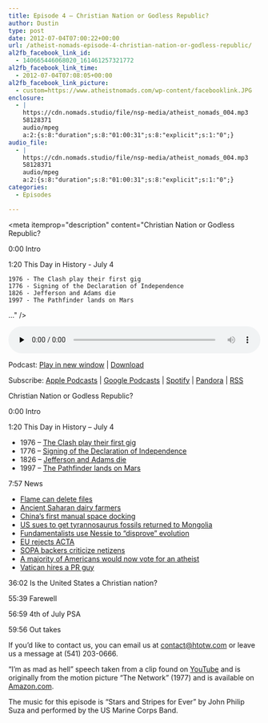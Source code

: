 ```yaml
---
title: Episode 4 – Christian Nation or Godless Republic?
author: Dustin
type: post
date: 2012-07-04T07:00:22+00:00
url: /atheist-nomads-episode-4-christian-nation-or-godless-republic/
al2fb_facebook_link_id:
  - 140665446068020_161461257321772
al2fb_facebook_link_time:
  - 2012-07-04T07:08:05+00:00
al2fb_facebook_link_picture:
  - custom=https://www.atheistnomads.com/wp-content/facebooklink.JPG
enclosure:
  - |
    https://cdn.nomads.studio/file/nsp-media/atheist_nomads_004.mp3
    58128371
    audio/mpeg
    a:2:{s:8:"duration";s:8:"01:00:31";s:8:"explicit";s:1:"0";}
audio_file:
  - |
    https://cdn.nomads.studio/file/nsp-media/atheist_nomads_004.mp3
    58128371
    audio/mpeg
    a:2:{s:8:"duration";s:8:"01:00:31";s:8:"explicit";s:1:"0";}
categories:
  - Episodes

---
```

<div itemscope itemtype="http://schema.org/AudioObject">
  <meta itemprop="name" content="Episode 4 &#8211; Christian Nation or Godless Republic?" />
  
  <meta itemprop="uploadDate" content="2012-07-04T01:00:22-06:00" />
  
  <meta itemprop="encodingFormat" content="audio/mpeg" />
  
  <meta itemprop="duration" content="PT1H00M31S" />
  
  <meta itemprop="description" content="Christian Nation or Godless Republic?

0:00 Intro

1:20 This Day in History - July 4

 	1976 - The Clash play their first gig
 	1776 - Signing of the Declaration of Independence
 	1826 - Jefferson and Adams die
 	1997 - The Pathfinder lands on Mars

..." />
  
  <meta itemprop="contentUrl" content="https://dts.podtrac.com/redirect.mp3/cdn.nomads.studio/file/nsp-media/atheist_nomads_004.mp3" />
  
  <meta itemprop="contentSize" content="55.4" />
  </p> 
  
  <div class="powerpress_player" id="powerpress_player_8259">
    <audio class="wp-audio-shortcode" id="audio-74-3" preload="none" style="width: 100%;" controls="controls"><source type="audio/mpeg" src="https://dts.podtrac.com/redirect.mp3/cdn.nomads.studio/file/nsp-media/atheist_nomads_004.mp3?_=3" /><a href="https://dts.podtrac.com/redirect.mp3/cdn.nomads.studio/file/nsp-media/atheist_nomads_004.mp3">https://dts.podtrac.com/redirect.mp3/cdn.nomads.studio/file/nsp-media/atheist_nomads_004.mp3</a></audio>
  </div>
</div>

<p class="powerpress_links powerpress_links_mp3">
  Podcast: <a href="https://dts.podtrac.com/redirect.mp3/cdn.nomads.studio/file/nsp-media/atheist_nomads_004.mp3" class="powerpress_link_pinw" target="_blank" title="Play in new window" onclick="return powerpress_pinw('https://htotw.com/?powerpress_pinw=74-podcast');" rel="nofollow">Play in new window</a> | <a href="https://dts.podtrac.com/redirect.mp3/cdn.nomads.studio/file/nsp-media/atheist_nomads_004.mp3" class="powerpress_link_d" title="Download" rel="nofollow" download="atheist_nomads_004.mp3">Download</a>
</p>

<p class="powerpress_links powerpress_subscribe_links">
  Subscribe: <a href="https://podcasts.apple.com/us/podcast/humanists-take-on-the-world/id530050098?mt=2&ls=1" class="powerpress_link_subscribe powerpress_link_subscribe_itunes" target="_blank" title="Subscribe on Apple Podcasts" rel="nofollow">Apple Podcasts</a> | <a href="https://www.google.com/podcasts?feed=aHR0cDovL2F0aGVpc3Rub21hZHMubGlic3luLmNvbS9yc3M%3D" class="powerpress_link_subscribe powerpress_link_subscribe_googleplay" target="_blank" title="Subscribe on Google Podcasts" rel="nofollow">Google Podcasts</a> | <a href="https://open.spotify.com/show/3LzK2xZGike6Tc1GEMtMbr?si=LieN9SNuTpq96smuaUsH8A" class="powerpress_link_subscribe powerpress_link_subscribe_spotify" target="_blank" title="Subscribe on Spotify" rel="nofollow">Spotify</a> | <a href="https://www.pandora.com/podcast/atheist-nomads/PC:10122?corr=62071012&part=ug" class="powerpress_link_subscribe powerpress_link_subscribe_pandora" target="_blank" title="Subscribe on Pandora" rel="nofollow">Pandora</a> | <a href="https://htotw.com/feed/podcast/" class="powerpress_link_subscribe powerpress_link_subscribe_rss" target="_blank" title="Subscribe via RSS" rel="nofollow">RSS</a>
</p>

Christian Nation or Godless Republic?

0:00 Intro

1:20 This Day in History &#8211; July 4

  * 1976 &#8211; <a href="http://www.history.com/this-day-in-history/the-clash-play-their-first-live-gig" target="_blank" rel="noopener">The Clash play their first gig</a>
  * 1776 &#8211; <a href="http://www.history.com/this-day-in-history/us-declares-independence" target="_blank" rel="noopener">Signing of the Declaration of Independence</a>
  * 1826 &#8211; <a href="http://www.history.com/this-day-in-history/thomas-jefferson-and-john-adams-die" target="_blank" rel="noopener">Jefferson and Adams die</a>
  * 1997 &#8211; [The Pathfinder lands on Mars][1]

7:57 News

  * <a href="http://news.cnet.com/8301-1009_3-57458712-83/flame-can-sabotage-computers-by-deleting-files-says-symantec/" target="_blank" rel="noopener">Flame can delete files</a>
  * <a href="http://www.nytimes.com/2012/06/26/science/in-african-pottery-evidence-of-ancient-dairy-farmers.html?_r=2" target="_blank" rel="noopener">Ancient Saharan dairy farmers</a>
  * <a href="http://www.msnbc.msn.com/id/47936777/ns/world_news-asia_pacific/#.T-diyjk0enw" target="_blank" rel="noopener">China&#8217;s first manual space docking</a>
  * <a href="http://www.google.com/hostednews/afp/article/ALeqM5g3a0KwvLIEJoVhexUKzliXFawXeQ?docId=CNG.e986d57fa15d90516edd08e1aed8bd6f.401" target="_blank" rel="noopener">US sues to get tyrannosaurus fossils returned to Mongolia</a>
  * <a href="http://www.heraldscotland.com/news/education/how-american-fundamentalist-schools-are-using-nessie-to-disprove-evolution.17918511" target="_blank" rel="noopener">Fundamentalists use Nessie to &#8220;disprove&#8221; evolution</a>
  * <a href="http://in.reuters.com/article/2012/06/21/entertainment-us-eu-copyright-idINBRE85K0YO20120621&quot;" target="_blank" rel="noopener">EU rejects ACTA</a>
  * <a href="http://hardocp.com/news/2012/06/23/sopa_backers_criticize_internet_opposition/" target="_blank" rel="noopener">SOPA backers criticize netizens</a>
  * <a href="http://www.gallup.com/poll/155285/Atheists-Muslims-Bias-Presidential-Candidates.aspx" target="_blank" rel="noopener">A majority of Americans would now vote for an atheist</a>
  * <a href="http://www.reuters.com/article/2012/06/23/vatican-communications-burke-idUSL5E8HN2CQ20120623" target="_blank" rel="noopener">Vatican hires a PR guy</a>

36:02 Is the United States a Christian nation?

55:39 Farewell

56:59 4th of July PSA

59:56 Out takes

If you’d like to contact us, you can email us at <contact@htotw.com> or leave us a message at (541) 203-0666.

&#8220;I&#8217;m as mad as hell&#8221; speech taken from a clip found on <a href="http://www.youtube.com/watch?v=q_qgVn-Op7Q" target="_blank" rel="noopener">YouTube</a> and is originally from the motion picture &#8220;The Network&#8221; (1977) and is available on <a href="http://www.amazon.com/gp/product/B000CNESU8?ie=UTF8&tag=dwnomad-20&linkCode=xm2&creativeASIN=B000CNESU8" target="_blank" rel="noopener">Amazon.com</a>.

The music for this episode is &#8220;Stars and Stripes for Ever&#8221; by John Philip Suza and performed by the US Marine Corps Band.

 [1]: http://www.history.com/this-day-in-history/ipathfinderi-lands-on-mars